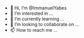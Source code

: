 - 👋 Hi, I’m @ImmanuelYabes
- 👀 I’m interested in ...
- 🌱 I’m currently learning ...
- 💞️ I’m looking to collaborate on ...
- 📫 How to reach me ...

<!---
ImmanuelYabes/ImmanuelYabes is a ✨ special ✨ repository because its `README.md` (this file) appears on your GitHub profile.
You can click the Preview link to take a look at your changes.
--->
